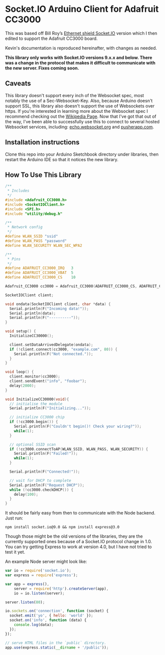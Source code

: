 # Socket.IO Arduino Client for Adafruit CC3000

This was based off Bill Roy’s [Ethernet shield Socket.IO](https://github.com/billroy/socket.io-arduino-client) version which I then edited to support the Adafruit CC3000 board.

Kevin's documentation is reproduced hereinafter, with changes as needed.

**This library only works with Socket.IO versions 9.x.x and below. There was a change in the protocol that makes it difficult to communicate with the new server. Fixes coming soon.**


## Caveats

This library doesn't support every inch of the Websocket spec, most notably the use of a Sec-Websocket-Key.  Also, because Arduino doesn't support SSL, this library also doesn't support the use of Websockets over https.  If you're interested in learning more about the Websocket spec I recommend checking out the [Wikipedia Page](http://en.wikipedia.org/wiki/WebSocket).  Now that I've got that out of the way, I've been able to successfully use this to connect to several hosted Websocket services, including: [echo.websocket.org](http://websocket.org/echo.html) and [pusherapp.com](http://pusherapp.com).

## Installation instructions

Clone this repo into your Arduino Sketchbook directory under libraries, then restart the Arduino IDE so that it notices the new library. 

## How To Use This Library

```c
/**
 * Includes
 */
#include <Adafruit_CC3000.h>
#include <SocketIOClient.h>
#include <SPI.h>
#include "utility/debug.h"

/**
 * Network config
 */
#define WLAN_SSID "ssid"
#define WLAN_PASS "password"
#define WLAN_SECURITY WLAN_SEC_WPA2

/**
 * Pins
 */
#define ADAFRUIT_CC3000_IRQ   3
#define ADAFRUIT_CC3000_VBAT  5
#define ADAFRUIT_CC3000_CS    10

Adafruit_CC3000 cc3000 = Adafruit_CC3000(ADAFRUIT_CC3000_CS, ADAFRUIT_CC3000_IRQ, ADAFRUIT_CC3000_VBAT, SPI_CLOCK_DIV2); // you can change this clock speed

SocketIOClient client;

void ondata(SocketIOClient client, char *data) {
  Serial.println(F("Incoming data!"));
  Serial.println(data);
  Serial.println(F("----------"));
}

void setup() {
  InitializeCC30000();

  client.setDataArrivedDelegate(ondata);
  if (!client.connect(cc3000, "example.com", 80)) {
    Serial.println(F("Not connected."));
  }
}

void loop() {
  client.monitor(cc3000);
  client.sendEvent("info", "foobar");
  delay(2000);
}

void InitializeCC30000(void){
  // initialise the module
  Serial.println(F("Initializing..."));

  // initialize CC3000 chip
  if (!cc3000.begin()) {
    Serial.println(F("Couldn't begin()! Check your wiring?"));
    while(1);
  }

  // optional SSID scan
  if (!cc3000.connectToAP(WLAN_SSID, WLAN_PASS, WLAN_SECURITY)) {
    Serial.println(F("Failed!"));
    while(1);
  }

  Serial.println(F("Connected!"));

  // wait for DHCP to complete
  Serial.println(F("Request DHCP"));
  while (!cc3000.checkDHCP()) {
    delay(100);
  }  
}
```

It should be fairly easy from then to communicate with the Node backend. Just run:

```
npm install socket.io@9.0 && npm install express@3.0
```

Though those might be the old versions of the libraries, they are the currently supported ones because of a Socket.IO protocol change in 1.0. You can try getting Express to work at version 4.0, but I have not tried to test it yet.

An example Node server might look like:

```js
var io = require('socket.io');
var express = require('express');

var app = express(),
    server = require('http').createServer(app),
    io = io.listen(server);

server.listen(80);

io.sockets.on('connection', function (socket) {
  socket.emit('yo', { hello: 'world' });
  socket.on('info', function (data) {
    console.log(data);
  });
});

// serve HTML files in the `public` directory.
app.use(express.static(__dirname + '/public'));
```
